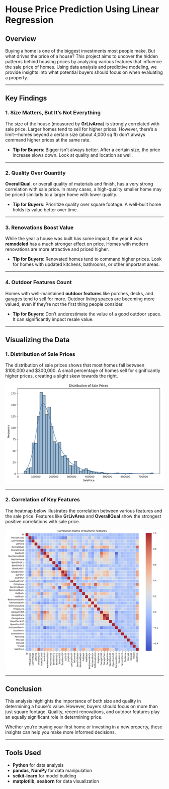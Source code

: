 # House Price Prediction Using Linear Regression

## Overview
Buying a home is one of the biggest investments most people make. But what drives the price of a house? This project aims to uncover the hidden patterns behind housing prices by analyzing various features that influence the sale price of homes. Using data analysis and predictive modeling, we provide insights into what potential buyers should focus on when evaluating a property.

---

## Key Findings

### 1. Size Matters, But It’s Not Everything
The size of the house (measured by **GrLivArea**) is strongly correlated with sale price. Larger homes tend to sell for higher prices. However, there’s a limit—homes beyond a certain size (about 4,000 sq ft) don’t always command higher prices at the same rate.

- **Tip for Buyers**: Bigger isn’t always better. After a certain size, the price increase slows down. Look at quality and location as well.

---

### 2. Quality Over Quantity
**OverallQual**, or overall quality of materials and finish, has a very strong correlation with sale price. In many cases, a high-quality smaller home may be priced similarly to a larger home with lower quality.

- **Tip for Buyers**: Prioritize quality over square footage. A well-built home holds its value better over time.

---

### 3. Renovations Boost Value
While the year a house was built has some impact, the year it was **remodeled** has a much stronger effect on price. Homes with modern renovations are more attractive and priced higher.

- **Tip for Buyers**: Renovated homes tend to command higher prices. Look for homes with updated kitchens, bathrooms, or other important areas.

---

### 4. Outdoor Features Count
Homes with well-maintained **outdoor features** like porches, decks, and garages tend to sell for more. Outdoor living spaces are becoming more valued, even if they’re not the first thing people consider.

- **Tip for Buyers**: Don’t underestimate the value of a good outdoor space. It can significantly impact resale value.

---

## Visualizing the Data

### 1. Distribution of Sale Prices
The distribution of sale prices shows that most homes fall between \$100,000 and \$300,000. A small percentage of homes sell for significantly higher prices, creating a slight skew towards the right.

![Distribution of Sale Prices](./DistributionOfSalePrices.png)

---

### 2. Correlation of Key Features
The heatmap below illustrates the correlation between various features and the sale price. Features like **GrLivArea** and **OverallQual** show the strongest positive correlations with sale price.

![Correlation Matrix of Numeric Features](./CorrelationMatrixOfNumericFeatures.png)

---

## Conclusion
This analysis highlights the importance of both size and quality in determining a house's value. However, buyers should focus on more than just square footage. Quality, recent renovations, and outdoor features play an equally significant role in determining price. 

Whether you’re buying your first home or investing in a new property, these insights can help you make more informed decisions.

---

## Tools Used
- **Python** for data analysis
- **pandas**, **NumPy** for data manipulation
- **scikit-learn** for model building
- **matplotlib**, **seaborn** for data visualization
